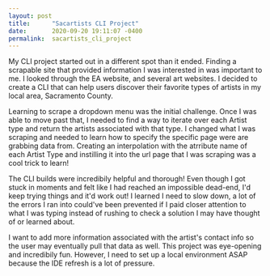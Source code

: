 ```yaml
---
layout: post
title:      "Sacartists CLI Project"
date:       2020-09-20 19:11:07 -0400
permalink:  sacartists_cli_project
---
```



My CLI project started out in a different spot than it ended. Finding a scrapable site that provided information I was interested in was important to me. I looked through the EA website, and several art websites. I decided to create a CLI that can help users discover their favorite types of artists in my local area, Sacramento County. 

Learning to scrape a dropdown menu was the initial challenge. Once I was able to move past that, I needed to find a way to iterate over each Artist type and return the artists associated with that type. I changed what I was scraping and needed to learn how to specify the specific page were are grabbing data from. Creating an interpolation with the atrribute name of each Artist Type and instilling it into the url page that I was scraping was a cool trick to learn! 

The CLI builds were incredibily helpful and thorough! Even though I got stuck in moments and felt like I had reached an impossible dead-end, I'd keep trying things and it'd work out! I learned I need to slow down, a lot of the errors I ran into could've been prevented if I paid closer attention to what I was typing instead of rushing to check a solution I may have thought of or learned about. 

 I want to add more information associated with the artist's contact info so the user may eventually pull that data as well. 
This project was eye-opening and incredibily fun. However, I need to set up a local environment ASAP because the IDE refresh is a lot of pressure. 


